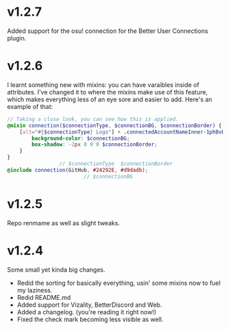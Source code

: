 # v1.2.7
Added support for the osu! connection for the Better User Connections plugin.

# v1.2.6
I learnt something new with mixins: you can have varaibles inside of attributes. I've changed it to where the mixins make use of this feature, which makes everything less of an eye sore and easier to add. Here's an example of that:
```scss
// Taking a close look, you can see how this is applied.
@mixin connection($connectionType, $connectionBG, $connectionBorder) {
    [alt="#{$connectionType} Logo"] + .connectedAccountNameInner-1phBvE::after {
        background-color: $connectionBG;
        box-shadow: -2px 0 0 0 $connectionBorder;
    }
}
                 // $connectionType  $connectionBorder
@include connection(GitHub, #24292E, #d9dadb);
                         // $connectionBG
```

# v1.2.5
Repo renmame as well as slight tweaks.

# v1.2.4
Some small yet kinda big changes.
- Redid the sorting for basically everything, usin' some mixins now to fuel my laziness.
- Redid README.md
- Added support for Vizality, BetterDiscord and Web.
- Added a changelog. (you're reading it right now!)
- Fixed the check mark becoming less visible as well.
